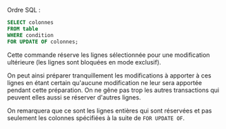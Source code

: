 Ordre SQL :

```sql
SELECT colonnes
FROM table
WHERE condition
FOR UPDATE OF colonnes;
```

Cette commande réserve les lignes sélectionnée pour une modification ultérieure (les lignes sont bloquées en mode exclusif). 

On peut ainsi préparer tranquillement les modifications à apporter à ces lignes en étant certain qu'aucune modification ne leur sera apportée pendant cette préparation. On ne gêne pas trop les autres transactions qui peuvent elles aussi se réserver d'autres lignes. 

On remarquera que ce sont les lignes entières qui sont réservées et pas
seulement les colonnes spécifiées à la suite de `FOR UPDATE OF`.
